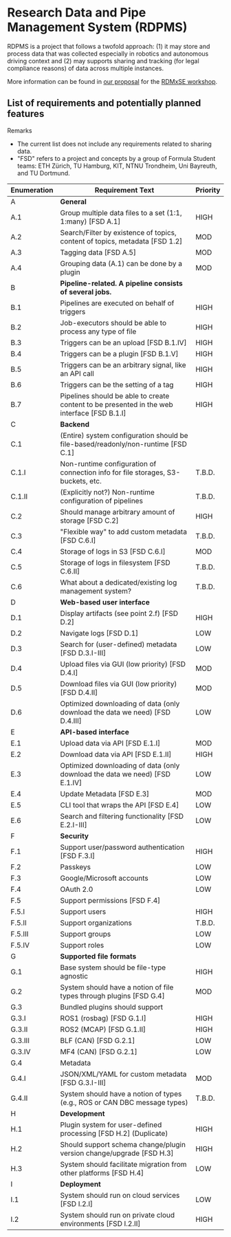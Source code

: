 # Research Data and Pipe Management System (RDPMS)

RDPMS is a project that follows a twofold approach: (1) it may store and process data that was collected especially in robotics and autonomous driving context and (2) may supports sharing and tracking (for legal compliance reasons) of data across multiple instances.

More information can be found in [our proposal](./docs/radtke-proposal-distributed-rdm-system-2024.pdf) for the [RDMxSE workshop](https://nfdixcs.org/event/working-workshop-on-research-data-management-for-and-in-software-engineering-rdmxse%EF%BB%BF). 

## List of requirements and potentially planned features

Remarks
- The current list does not include any requirements related to sharing data.
- "FSD" refers to a project and concepts by a group of Formula Student teams: ETH Zürich, TU Hamburg, KIT, NTNU Trondheim, Uni Bayreuth, and TU Dortmund.

| Enumeration | Requirement Text                                                                            | Priority |
| ----------- | ------------------------------------------------------------------------------------------- | -------- |
| A           | **General**                                                                                 |          |
| A.1         | Group multiple data files to a set (1:1, 1:many) [FSD A.1]                                  | HIGH     |
| A.2         | Search/Filter by existence of topics, content of topics, metadata [FSD 1.2]                 | MOD      |
| A.3         | Tagging data [FSD A.5]                                                                      | MOD      |
| A.4         | Grouping data (A.1) can be done by a plugin                                                 | MOD      |
| B           | **Pipeline-related. A pipeline consists of several jobs.**                                  |          |
| B.1         | Pipelines are executed on behalf of triggers                                                | HIGH     |
| B.2         | Job-executors should be able to process any type of file                                    | HIGH     |
| B.3         | Triggers can be an upload [FSD B.1.IV]                                                      | HIGH     |
| B.4         | Triggers can be a plugin [FSD B.1.V]                                                        | HIGH     |
| B.5         | Triggers can be an arbitrary signal, like an API call                                       | HIGH     |
| B.6         | Triggers can be the setting of a tag                                                        | HIGH     |
| B.7         | Pipelines should be able to create content to be presented in the web interface [FSD B.1.I] | HIGH     |
| C           | **Backend**                                                                                 |          |
| C.1         | (Entire) system configuration should be file-based/readonly/non-runtime [FSD C.1]           |          |
| C.1.I       | Non-runtime configuration of connection info for file storages, S3-buckets, etc.            | T.B.D.   |
| C.1.II      | (Explicitly not?) Non-runtime configuration of pipelines                                    | T.B.D.   |
| C.2         | Should manage arbitrary amount of storage [FSD C.2]                                         | HIGH     |
| C.3         | "Flexible way" to add custom metadata [FSD C.6.I]                                           | T.B.D.   |
| C.4         | Storage of logs in S3 [FSD C.6.I]                                                           | MOD      |
| C.5         | Storage of logs in filesystem [FSD C.6.II]                                                  | T.B.D.   |
| C.6         | What about a dedicated/existing log management system?                                      | T.B.D.   |
| D           | **Web-based user interface**                                                                |          |
| D.1         | Display artifacts (see point 2.f) [FSD D.2]                                                 | HIGH     |
| D.2         | Navigate logs [FSD D.1]                                                                     | LOW      |
| D.3         | Search for (user-defined) metadata [FSD D.3.I-III]                                          | LOW      |
| D.4         | Upload files via GUI (low priority) [FSD D.4.I]                                             | MOD      |
| D.5         | Download files via GUI (low priority) [FSD D.4.II]                                          | MOD      |
| D.6         | Optimized downloading of data (only download the data we need) [FSD D.4.III]                | LOW      |
| E           | **API-based interface**                                                                     |          |
| E.1         | Upload data via API [FSD E.1.I]                                                             | MOD      |
| E.2         | Download data via API [FSD E.1.II]                                                          | HIGH     |
| E.3         | Optimized downloading of data (only download the data we need) [FSD E.1.IV]                 | LOW      |
| E.4         | Update Metadata [FSD E.3]                                                                   | MOD      |
| E.5         | CLI tool that wraps the API [FSD E.4]                                                       | LOW      |
| E.6         | Search and filtering functionality [FSD E.2.I-III]                                          | LOW      |
| F           | **Security**                                                                                |          |
| F.1         | Support user/password authentication [FSD F.3.I]                                            | HIGH     |
| F.2         | Passkeys                                                                                    | LOW      |
| F.3         | Google/Microsoft accounts                                                                   | LOW      |
| F.4         | OAuth 2.0                                                                                   | LOW      |
| F.5         | Support permissions [FSD F.4]                                                               |          |
| F.5.I       | Support users                                                                               | HIGH     |
| F.5.II      | Support organizations                                                                       | T.B.D.   |
| F.5.III     | Support groups                                                                              | LOW      |
| F.5.IV      | Support roles                                                                               | LOW      |
| G           | **Supported file formats**                                                                  |          |
| G.1         | Base system should be file-type agnostic                                                    | HIGH     |
| G.2         | System should have a notion of file types through plugins [FSD G.4]                         | MOD      |
| G.3         | Bundled plugins should support                                                              |          |
| G.3.I       | ROS1 (rosbag) [FSD G.1.I]                                                                   | HIGH     |
| G.3.II      | ROS2 (MCAP) [FSD G.1.II]                                                                    | HIGH     |
| G.3.III     | BLF (CAN) [FSD G.2.1]                                                                       | LOW      |
| G.3.IV      | MF4 (CAN) [FSD G.2.1]                                                                       | LOW      |
| G.4         | Metadata                                                                                    |          |
| G.4.I       | JSON/XML/YAML for custom metadata [FSD G.3.I-III]                                           | MOD      |
| G.4.II      | System should have a notion of types (e.g., ROS or CAN DBC message types)                   | T.B.D.   |
| H           | **Development**                                                                             |          |
| H.1         | Plugin system for user-defined processing [FSD H.2] (Duplicate)                             | HIGH     |
| H.2         | Should support schema change/plugin version change/upgrade [FSD H.3]                        | HIGH     |
| H.3         | System should facilitate migration from other platforms [FSD H.4]                           | LOW      |
| I           | **Deployment**                                                                              |          |
| I.1         | System should run on cloud services [FSD I.2.I]                                             | LOW      |
| I.2         | System should run on private cloud environments [FSD I.2.II]                                | HIGH     |
